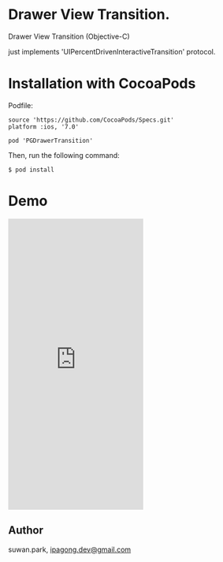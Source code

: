 # Drawer View Transition.

Drawer View Transition (Objective-C)

just implements 'UIPercentDrivenInteractiveTransition' protocol.

# Installation with CocoaPods

Podfile:

    source 'https://github.com/CocoaPods/Specs.git'
    platform :ios, '7.0'

    pod 'PGDrawerTransition'

Then, run the following command:

    $ pod install

# Demo  

<iframe width="274" height="590" src="https://appetize.io/embed/u21n61tjbtkccz70jmvd8dveh4?device=iphone5s&scale=75&orientation=portrait&osVersion=9.3" frameborder="0"></iframe>


## Author

suwan.park, ipagong.dev@gmail.com

